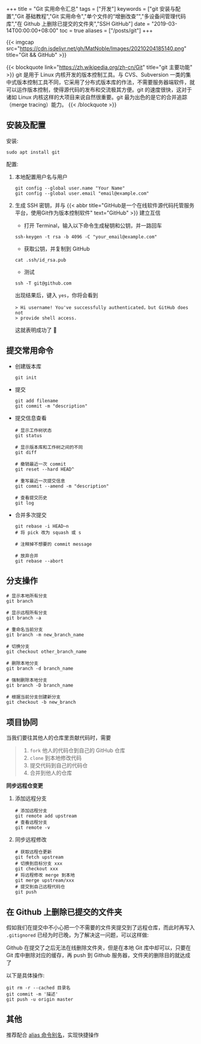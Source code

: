 +++
title = "Git 实用命令汇总"
tags = ["开发"]
keywords = ["git 安装与配置","Git 基础教程","Git 实用命令","单个文件的“增删改查”","多设备间管理代码库","在 Github 上删除已提交的文件夹","SSH GitHub"]
date = "2019-03-14T00:00:00+08:00"
toc = true
aliases = ["/posts/git"]
+++

{{< imgcap src="https://cdn.jsdelivr.net/gh/MatNoble/Images/20210204185140.png" title="Git && GitHub" >}}

{{< blockquote link="https://zh.wikipedia.org/zh-cn/Git" title="git 主要功能" >}}
git 是用于 Linux 内核开发的版本控制工具。与 CVS、Subversion 一类的集中式版本控制工具不同，它采用了分布式版本库的作法，不需要服务器端软件，就可以运作版本控制，使得源代码的发布和交流极其方便。git 的速度很快，这对于诸如 Linux 内核这样的大项目来说自然很重要。git 最为出色的是它的合并追踪（merge tracing）能力。
{{< /blockquote >}}

<!--more-->

## 安装及配置

安装:

```shell
sudo apt install git
```

配置:

1. 本地配置用户名与用户

   ```shell
   git config --global user.name "Your Name"
   git config --global user.email "email@example.com"
   ```

2. 生成 SSH 密钥，并与 {{< abbr title="GitHub是一个在线软件源代码托管服务平台，使用Git作为版本控制软件" text="GitHub" >}} 建立互信

   - 打开 Terminal，输入以下命令生成秘钥和公钥，并一路回车

   ```shell
   ssh-keygen -t rsa -b 4096 -C "your_email@example.com"
   ```

   - 获取公钥，并复制到 GitHub

   ```shell
   cat .ssh/id_rsa.pub
   ```

   - 测试

   ```shell
   ssh -T git@github.com
   ```

   出现结果后，键入 `yes`，你将会看到

   ```shell
   > Hi username! You've successfully authenticated，but GitHub does not
   > provide shell access.
   ```

   这就表明成功了 🎉

## 提交常用命令

- 创建版本库

  ```shell
  git init
  ```

- 提交

  ```shell
  git add filename
  git commit -m "description"
  ```

- 提交信息查看

  ```shell
  # 显示工作树状态
  git status

  # 显示版本库和工作树之间的不同
  git diff

  # 撤销最近一次 commit
  git reset --hard HEAD^

  # 重写最近一次提交信息
  git commit --amend -m "description"

  # 查看提交历史
  git log
  ```

- 合并多次提交

  ```shell
  git rebase -i HEAD~n
  # 将 pick 改为 squash 或 s

  # 注释掉不想要的 commit message

  # 放弃合并
  git rebase --abort
  ```

## 分支操作

```shell
# 显示本地所有分支
git branch

# 显示远程所有分支
git branch -a

# 重命名当前分支
git branch -m new_branch_name

# 切换分支
git checkout other_branch_name

# 删除本地分支
git branch -d branch_name

# 强制删除本地分支
git branch -D branch_name

# 根据当前分支创建新分支
git checkout -b new_branch
```

## 项目协同

当我们要往其他人的仓库里贡献代码时，需要

> 1. `fork` 他人的代码仓到自己的 GitHub 仓库
> 2. `clone` 到本地修改代码
> 3. 提交代码到自己的代码仓
> 4. 合并到他人的仓库

**同步远程仓变更**

1. 添加远程分支
   ```shell
   # 添加远程分支
   git remote add upstream
   # 查看远程分支
   git remote -v
   ```
2. 同步远程修改
   ```shell
   # 获取远程仓更新
   git fetch upstream
   # 切换到目标分支 xxx
   git checkout xxx
   # 将远程修改 merge 到本地
   git merge upstream/xxx
   # 提交到自己远程代码仓
   git push
   ```

## 在 Github 上删除已提交的文件夹

假如我们在提交中不小心把一个不需要的文件夹提交到了远程仓库，而此时再写入 `.gitignored` 已经为时已晚，为了解决这一问题，可以这样做:

Github 在提交了之后无法在线删除文件夹，但是在本地 Git 库中却可以，只要在 Git 库中删除对应的缓存，再 push 到 Github 服务器，文件夹的删除目的就达成了

以下是具体操作:

```shell
git rm -r --cached 目录名
git commit -m '描述'
git push -u origin master
```

## 其他

推荐配合 [alias 命令别名](https://matnoble.github.io/tech/ubuntu/install-zsh/#alias-%E5%91%BD%E4%BB%A4%E5%88%AB%E5%90%8D)，实现快捷操作
